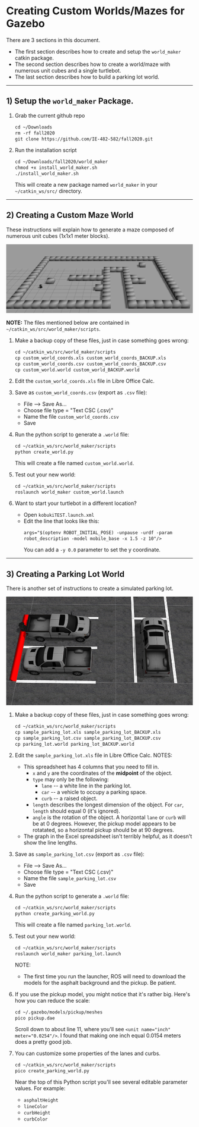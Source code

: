 # Creating Custom Worlds/Mazes for Gazebo

There are 3 sections in this document.  
- The first section describes how to create and setup the `world_maker` catkin package.
- The second section describes how to create a world/maze with numerous unit cubes and a single turtlebot.
- The last section describes how to build a parking lot world.

---

## 1) Setup the `world_maker` Package.

1. Grab the current github repo
    ```
    cd ~/Downloads
    rm -rf fall2020
    git clone https://github.com/IE-482-582/fall2020.git
    ```	

2. Run the installation script
    ```
    cd ~/Downloads/fall2020/world_maker
    chmod +x install_world_maker.sh
    ./install_world_maker.sh
    ```
	This will create a new package named `world_maker` in your `~/catkin_ws/src/` directory.

---

## 2) Creating a Custom Maze World

These instructions will explain how to generate a maze composed of numerous unit cubes (1x1x1 meter blocks).  

![maze image](screenshots/maze.png)

**NOTE:** The files mentioned below are contained in `~/catkin_ws/src/world_maker/scripts`.

1. Make a backup copy of these files, just in case something goes wrong:
    ```
    cd ~/catkin_ws/src/world_maker/scripts
    cp custom_world_coords.xls custom_world_coords_BACKUP.xls
    cp custom_world_coords.csv custom_world_coords_BACKUP.csv
    cp custom_world.world custom_world_BACKUP.world
    ```
    
2. Edit the `custom_world_coords.xls` file in Libre Office Calc.

3. Save as `custom_world_coords.csv` (export as `.csv` file):
    - File --> Save As...
    - Choose file type = "Text CSC (.csv)"
    - Name the file `custom_world_coords.csv`
    - Save
	
3. Run the python script to generate a `.world` file:
	```
	cd ~/catkin_ws/src/world_maker/scripts
	python create_world.py
	```	
    This will create a file named `custom_world.world`.
	
4. Test out your new world:
	```
	cd ~/catkin_ws/src/world_maker/scripts
	roslaunch world_maker custom_world.launch
	```

5. Want to start your turtlebot in a different location?
	- Open `kobukiTEST.launch.xml`
	- Edit the line that looks like this:
		```
		args="$(optenv ROBOT_INITIAL_POSE) -unpause -urdf -param robot_description -model mobile_base -x 1.5 -z 10"/>
		```
		You can add a `-y 0.0` parameter to set the y coordinate.
		
---		

## 3) Creating a Parking Lot World

There is another set of instructions to create a simulated parking lot.

![parking lot image](screenshots/parking_lot.png)

1. Make a backup copy of these files, just in case something goes wrong:
    ```
    cd ~/catkin_ws/src/world_maker/scripts
    cp sample_parking_lot.xls sample_parking_lot_BACKUP.xls
    cp sample_parking_lot.csv sample_parking_lot_BACKUP.csv
    cp parking_lot.world parking_lot_BACKUP.world
    ```

2. Edit the `sample_parking_lot.xls` file in Libre Office Calc.
    NOTES:
    - This spreadsheet has 4 columns that you need to fill in.
        - `x` and `y` are the coordinates of the **midpoint** of the object.
        - `type` may only be the following: 
            - `lane` -- a white line in the parking lot.
            - `car` -- a vehicle to occupy a parking space.
            - `curb` -- a raised object.
        - `length` describes the longest dimension of the object.  For `car`, `length` should equal 0 (it's ignored).
        - `angle` is the rotation of the object.  A horizontal `lane` or `curb` will be at 0 degrees.  However, the pickup model appears to be rotatated, so a horizontal pickup should be at 90 degrees.
    - The graph in the Excel spreadsheet isn't terribly helpful, as it doesn't show the line lengths.
	
3. Save as `sample_parking_lot.csv` (export as `.csv` file):
    - File --> Save As...
    - Choose file type = "Text CSC (.csv)"
    - Name the file `sample_parking_lot.csv`
    - Save
	
3. Run the python script to generate a `.world` file:
    ```
    cd ~/catkin_ws/src/world_maker/scripts
    python create_parking_world.py
    ```	
    This will create a file named `parking_lot.world`.

4. Test out your new world:
    ```
    cd ~/catkin_ws/src/world_maker/scripts
    roslaunch world_maker parking_lot.launch
    ```

    NOTE: 
    - The first time you run the launcher, ROS will need to download the models for the asphalt background and the pickup.  Be patient.
	
8. If you use the pickup model, you might notice that it's rather big.  Here's how you can reduce the scale:
    ```
    cd ~/.gazebo/models/pickup/meshes
    pico pickup.dae
    ```
    
    Scroll down to about line 11, where you'll see `<unit name="inch" meter="0.0254"/>`.  I found that making one inch equal 0.0154 meters does a pretty good job.

9. You can customize some properties of the lanes and curbs.
    ```
    cd ~/catkin_ws/src/world_maker/scripts
    pico create_parking_world.py
    ```
	
    Near the top of this Python script you'll see several editable parameter values.  For example:
    - `asphaltHeight`
    - `lineColor`
    - `curbHeight`
    - `curbColor`
